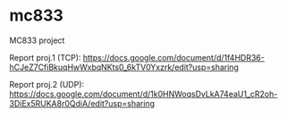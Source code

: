 # mc833
MC833 project

Report proj.1 (TCP):
https://docs.google.com/document/d/1f4HDR36-hCJeZ7CfiBkuqHwWxbqNKts0_6kTV0Yxzrk/edit?usp=sharing

Report proj.2 (UDP):
https://docs.google.com/document/d/1k0HNWoqsDvLkA74eaU1_cR2oh-3DiEx5RUKA8r0QdiA/edit?usp=sharing

